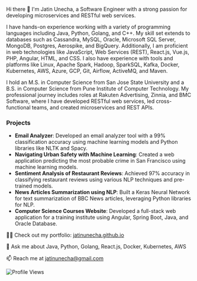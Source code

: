 Hi there 👋
I'm Jatin Unecha, a Software Engineer with a strong passion for developing microservices and RESTful web services.

I have hands-on experience working with a variety of programming languages including Java, Python, Golang, and C++. My skill set extends to databases such as Cassandra, MySQL, Oracle, Microsoft SQL Server, MongoDB, Postgres, Aerospike, and BigQuery. Additionally, I am proficient in web technologies like JavaScript, Web Services (REST), React.js, Vue.js, PHP, Angular, HTML, and CSS. I also have experience with tools and platforms like Linux, Apache Spark, Hadoop, SparkSQL, Kafka, Docker, Kubernetes, AWS, Azure, GCP, Git, Airflow, ActiveMQ, and Maven.

I hold an M.S. in Computer Science from San Jose State University and a B.S. in Computer Science from Pune Institute of Computer Technology. My professional journey includes roles at Rakuten Advertising, Zinnia, and BMC Software, where I have developed RESTful web services, led cross-functional teams, and created microservices and REST APIs.

### Projects
- **Email Analyzer**: Developed an email analyzer tool with a 99% classification accuracy using machine learning models and Python libraries like NLTK and Spacy.
- **Navigating Urban Safety with Machine Learning**: Created a web application predicting the most probable crime in San Francisco using machine learning models.
- **Sentiment Analysis of Restaurant Reviews**: Achieved 97% accuracy in classifying restaurant reviews using various NLP techniques and pre-trained models.
- **News Articles Summarization using NLP**: Built a Keras Neural Network for text summarization of BBC News articles, leveraging Python libraries for NLP.
- **Computer Science Courses Website**: Developed a full-stack web application for a training institute using Angular, Spring Boot, Java, and Oracle Database.

👨‍💻 Check out my portfolio: [jatinunecha.github.io](https://jatinunecha.github.io)

💬 Ask me about Java, Python, Golang, React.js, Docker, Kubernetes, AWS

📫 Reach me at jatinunecha@gmail.com

![Profile Views](https://komarev.com/ghpvc/?username=jsunecha&color=green)

<!--
**jsunecha/jsunecha** is a ✨ _special_ ✨ repository because its `README.md` (this file) appears on your GitHub profile.

Here are some ideas to get you started:

- 🔭 I’m currently working on ...
- 🌱 I’m currently learning ...
- 👯 I’m looking to collaborate on ...
- 🤔 I’m looking for help with ...
- 💬 Ask me about ...
- 📫 How to reach me: ...
- 😄 Pronouns: ...
- ⚡ Fun fact: ...
-->
